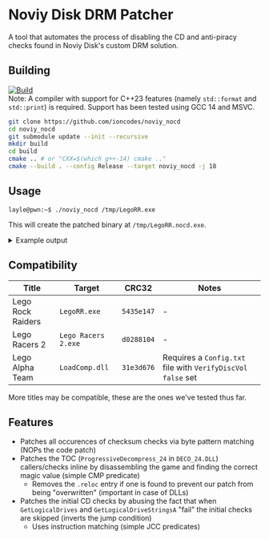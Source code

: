 # Noviy Disk DRM Patcher
A tool that automates the process of disabling the CD and anti-piracy checks found in Noviy Disk's custom DRM solution.

## Building
[![Build](https://github.com/ioncodes/noviy_nocd/actions/workflows/build.yml/badge.svg)](https://github.com/ioncodes/noviy_nocd/actions/workflows/build.yml)  
Note: A compiler with support for C++23 features (namely `std::format` and `std::print`) is required. Support has been tested using GCC 14 and MSVC.

```bash
git clone https://github.com/ioncodes/noviy_nocd
cd noviy_nocd
git submodule update --init --recursive
mkdir build
cd build
cmake .. # or "CXX=$(which g++-14) cmake .."
cmake --build . --config Release --target noviy_nocd -j 18
```

## Usage
```
layle@pwn:~$ ./noviy_nocd /tmp/LegoRR.exe
```
This will create the patched binary at `/tmp/LegoRR.nocd.exe`.

<details>
    <summary>Example output</summary>
    
  ```
layle@pwn:~$ ./noviy_nocd /tmp/LegoRR.exe
Executable: /tmp/LegoRR.exe
Size: 739328 bytes
Image base: 0x400000

*** Patching initial CD checks ***
Found GetLogicalDrives in IAT: 0x49f0d0
Found call to GetLogicalDrives at 0x47749f
000000000047749F  call [0x0049F0D0]
00000000004774A5  cmp eax, ebx
00000000004774A7  jz 0x004775A4
Found JCC at 0x4774a7
000000000047749F  call [0x0049F0D0]
00000000004774A5  cmp eax, ebx
00000000004774A7  jnz 0x004775A4

*** Patching checksum checks ***
Checksum loop found at: 0x437adf
0000000000437ADF  add eax, [esi]
0000000000437AE1  inc esi
0000000000437AE2  dec ecx
0000000000437AE3  jnz 0x00437ADF
0000000000437AE5  pop esi
0000000000437AE6  mov edx, 0x4386FA
0000000000437AEB  push edx
0000000000437AEC  sub eax, 0xBC13601F
0000000000437AF1  sub [esp], eax
Found tamper instruction at: 0x437af1
Checksum loop found at: 0x437b16
0000000000437B16  add eax, [esi]
0000000000437B18  inc esi
0000000000437B19  dec ecx
0000000000437B1A  jnz 0x00437B16
0000000000437B1C  pop esi
0000000000437B1D  mov edx, 0x438734
0000000000437B22  push edx
0000000000437B23  mov edx, 0x4386FD
0000000000437B28  sub eax, [edx+0x04]
0000000000437B2B  sub [esp], eax
Found tamper instruction at: 0x437b2b
Checksum loop found at: 0x4775fd
00000000004775FD  add eax, [esi]
00000000004775FF  inc esi
0000000000477600  dec ecx
0000000000477601  jnz 0x004775FD
0000000000477603  pop esi
0000000000477604  mov edx, 0x47821B
0000000000477609  push edx
000000000047760A  mov edx, 0x4781E4
000000000047760F  sub eax, [edx+0x04]
0000000000477612  sub [esp], eax
Found tamper instruction at: 0x477612
Checksum loop found at: 0x478cca
0000000000478CCA  add eax, [esi]
0000000000478CCC  inc esi
0000000000478CCD  dec ecx
0000000000478CCE  jnz 0x00478CCA
0000000000478CD0  pop esi
0000000000478CD1  mov edx, 0x4798E5
0000000000478CD6  push edx
0000000000478CD7  sub eax, 0xBC13601F
0000000000478CDC  sub [esp], eax
Found tamper instruction at: 0x478cdc
Checksum loop found at: 0x478d01
0000000000478D01  add eax, [esi]
0000000000478D03  inc esi
0000000000478D04  dec ecx
0000000000478D05  jnz 0x00478D01
0000000000478D07  pop esi
0000000000478D08  mov edx, 0x47991F
0000000000478D0D  push edx
0000000000478D0E  mov edx, 0x4798E8
0000000000478D13  sub eax, [edx+0x04]
0000000000478D16  sub [esp], eax
Found tamper instruction at: 0x478d16

*** Patching ProgressiveDecompress_24 CD TOC checks ***
Prologue to ProgressiveDecompress_24 found at: 0x437a7e
Setup for ProgressiveDecompress_24 at: 0x437a92
0000000000437A7E  mov edx, 0x02
0000000000437A83  push edx
0000000000437A84  xor eax, eax
0000000000437A86  mov al, [0x0076D164]
0000000000437A8B  push eax
0000000000437A8C  mov edx, 0x438699
0000000000437A91  push edx
0000000000437A92  mov edx, 0x472820
0000000000437A97  push edx
0000000000437A98  ret
0000000000437A99  mov [ebp-0x08], eax
0000000000437A9C  xor al, al
0000000000437A9E  mov [0x0076D164], al
0000000000437AA3  mov eax, [ebp+0x0C]
0000000000437AA6  test eax, eax
0000000000437AA8  jnz 0x00437AB7
0000000000437AAA  cmp dword ptr [ebp-0x08], 0x41321B
Magic value: 0x41321b
Patched ProgressiveDecompress_24 setup:
0000000000437A7E  mov edx, 0x02
0000000000437A83  push edx
0000000000437A84  xor eax, eax
0000000000437A86  mov al, [0x0076D164]
0000000000437A8B  push eax
0000000000437A8C  mov edx, 0x438699
0000000000437A91  add esp, 0x08
0000000000437A94  mov eax, 0x41321B
0000000000437A99  mov [ebp-0x08], eax
0000000000437A9C  xor al, al
0000000000437A9E  mov [0x0076D164], al
0000000000437AA3  mov eax, [ebp+0x0C]
0000000000437AA6  test eax, eax
0000000000437AA8  jnz 0x00437AB7
0000000000437AAA  cmp dword ptr [ebp-0x08], 0x41321B

*** Removing relocation entries for ProgressiveDecompress_24 ***
No relocation section found

Prologue to ProgressiveDecompress_24 found at: 0x478c6e
Setup for ProgressiveDecompress_24 at: 0x478c82
0000000000478C6E  mov edx, 0x03
0000000000478C73  push edx
0000000000478C74  xor eax, eax
0000000000478C76  mov al, [0x0076D164]
0000000000478C7B  push eax
0000000000478C7C  mov edx, 0x479889
0000000000478C81  push edx
0000000000478C82  mov edx, 0x472820
0000000000478C87  push edx
0000000000478C88  ret
0000000000478C89  mov [ebp-0x04], eax
0000000000478C8C  xor al, al
0000000000478C8E  mov [0x0076D164], al
0000000000478C93  cmp dword ptr [ebp-0x04], 0x43002F
Magic value: 0x43002f
Patched ProgressiveDecompress_24 setup:
0000000000478C6E  mov edx, 0x03
0000000000478C73  push edx
0000000000478C74  xor eax, eax
0000000000478C76  mov al, [0x0076D164]
0000000000478C7B  push eax
0000000000478C7C  mov edx, 0x479889
0000000000478C81  add esp, 0x08
0000000000478C84  mov eax, 0x43002F
0000000000478C89  mov [ebp-0x04], eax
0000000000478C8C  xor al, al
0000000000478C8E  mov [0x0076D164], al
0000000000478C93  cmp dword ptr [ebp-0x04], 0x43002F

*** Removing relocation entries for ProgressiveDecompress_24 ***
No relocation section found

Writing crack to: /tmp/LegoRR.nocd.exe
  ```

</details>

## Compatibility
| **Title**         | **Target**          | **CRC32**  | **Notes**                                                    |
| ----------------- | ------------------- | ---------- | ------------------------------------------------------------ |
| Lego Rock Raiders | `LegoRR.exe`        | `5435e147` | -                                                            |
| Lego Racers 2     | `Lego Racers 2.exe` | `d0288104` | -                                                            |
| Lego Alpha Team   | `LoadComp.dll`      | `31e3d676` | Requires a `Config.txt` file with `VerifyDiscVol  false` set |

More titles may be compatible, these are the ones we've tested thus far.

## Features
* Patches all occurences of checksum checks via byte pattern matching (NOPs the code patch)
* Patches the TOC (`ProgressiveDecompress_24` in `DECO_24.DLL`) callers/checks inline by disassembling the game and finding the correct magic value (simple CMP predicate)
  * Removes the `.reloc` entry if one is found to prevent our patch from being "overwritten" (important in case of DLLs)
* Patches the initial CD checks by abusing the fact that when `GetLogicalDrives` and `GetLogicalDriveStringsA` "fail" the initial checks are skipped (inverts the jump condition)
  * Uses instruction matching (simple JCC predicates)
